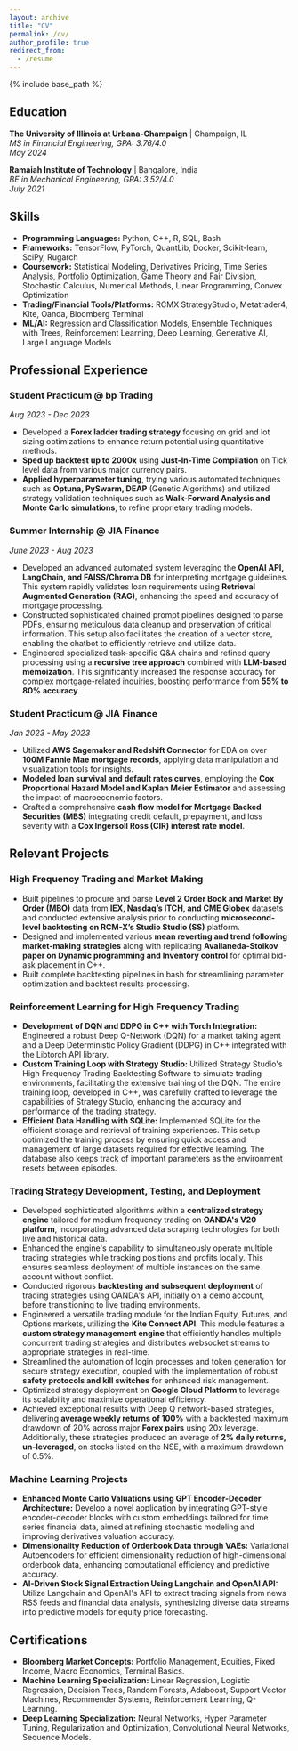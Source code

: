 ```yaml
---
layout: archive
title: "CV"
permalink: /cv/
author_profile: true
redirect_from:
  - /resume
---
```


{% include base_path %}

## Education

**The University of Illinois at Urbana-Champaign** | Champaign, IL  
*MS in Financial Engineering, GPA: 3.76/4.0*  
*May 2024*

**Ramaiah Institute of Technology** | Bangalore, India  
*BE in Mechanical Engineering, GPA: 3.52/4.0*  
*July 2021*

## Skills

- **Programming Languages:** Python, C++, R, SQL, Bash
- **Frameworks:** TensorFlow, PyTorch, QuantLib, Docker, Scikit-learn, SciPy, Rugarch
- **Coursework:** Statistical Modeling, Derivatives Pricing, Time Series Analysis, Portfolio Optimization, Game Theory and Fair Division, Stochastic Calculus, Numerical Methods, Linear Programming, Convex Optimization
- **Trading/Financial Tools/Platforms:** RCMX StrategyStudio, Metatrader4, Kite, Oanda, Bloomberg Terminal
- **ML/AI:** Regression and Classification Models, Ensemble Techniques with Trees, Reinforcement Learning, Deep Learning, Generative AI, Large Language Models

## Professional Experience

### Student Practicum @ bp Trading

*Aug 2023 - Dec 2023*
- Developed a **Forex ladder trading strategy** focusing on grid and lot sizing optimizations to enhance return potential using quantitative methods.
- **Sped up backtest up to 2000x** using **Just-In-Time Compilation** on Tick level data from various major currency pairs.
- **Applied hyperparameter tuning**, trying various automated techniques such as **Optuna, PySwarm, DEAP** (Genetic Algorithms) and utilized strategy validation techniques such as **Walk-Forward Analysis and Monte Carlo simulations**, to refine proprietary trading models.

### Summer Internship @ JIA Finance

*June 2023 - Aug 2023*
- Developed an advanced automated system leveraging the **OpenAI API, LangChain, and FAISS/Chroma DB** for interpreting mortgage guidelines. This system rapidly validates loan requirements using **Retrieval Augmented Generation (RAG)**, enhancing the speed and accuracy of mortgage processing.
- Constructed sophisticated chained prompt pipelines designed to parse PDFs, ensuring meticulous data cleanup and preservation of critical information. This setup also facilitates the creation of a vector store, enabling the chatbot to efficiently retrieve and utilize data.
- Engineered specialized task-specific Q&A chains and refined query processing using a **recursive tree approach** combined with **LLM-based memoization**. This significantly increased the response accuracy for complex mortgage-related inquiries, boosting performance from **55% to 80% accuracy**.

### Student Practicum @ JIA Finance

*Jan 2023 - May 2023*
- Utilized **AWS Sagemaker and Redshift Connector** for EDA on over **100M Fannie Mae mortgage records**, applying data manipulation and visualization tools for insights.
- **Modeled loan survival and default rates curves**, employing the **Cox Proportional Hazard Model and Kaplan Meier Estimator** and assessing the impact of macroeconomic factors.
- Crafted a comprehensive **cash flow model for Mortgage Backed Securities (MBS)** integrating credit default, prepayment, and loss severity with a **Cox Ingersoll Ross (CIR) interest rate model**.


## Relevant Projects

### High Frequency Trading and Market Making

- Built pipelines to procure and parse **Level 2 Order Book and Market By Order (MBO)** data from **IEX, Nasdaq’s ITCH, and CME Globex** datasets and conducted extensive analysis prior to conducting **microsecond-level backtesting on RCM-X’s Studio Studio (SS)** platform.
- Designed and implemented various **mean reverting and trend following market-making strategies** along with replicating **Avallaneda-Stoikov paper on Dynamic programming and Inventory control** for optimal bid-ask placement in C++.
- Built complete backtesting pipelines in bash for streamlining parameter optimization and backtest results processing.

### Reinforcement Learning for High Frequency Trading

- **Development of DQN and DDPG in C++ with Torch Integration:** Engineered a robust Deep Q-Network (DQN) for a market taking agent and a Deep Deterministic Policy Gradient (DDPG) in C++ integrated with the Libtorch API library.
- **Custom Training Loop with Strategy Studio:** Utilized Strategy Studio's High Frequency Trading Backtesting Software to simulate trading environments, facilitating the extensive training of the DQN. The entire training loop, developed in C++, was carefully crafted to leverage the capabilities of Strategy Studio, enhancing the accuracy and performance of the trading strategy.
- **Efficient Data Handling with SQLite:** Implemented SQLite for the efficient storage and retrieval of training experiences. This setup optimized the training process by ensuring quick access and management of large datasets required for effective learning. The database also keeps track of important parameters as the environment resets between episodes.

### Trading Strategy Development, Testing, and Deployment

- Developed sophisticated algorithms within a **centralized strategy engine** tailored for medium frequency trading on **OANDA's V20 platform**, incorporating advanced data scraping technologies for both live and historical data.
- Enhanced the engine's capability to simultaneously operate multiple trading strategies while tracking positions and profits locally. This ensures seamless deployment of multiple instances on the same account without conflict.
- Conducted rigorous **backtesting and subsequent deployment** of trading strategies using OANDA's API, initially on a demo account, before transitioning to live trading environments.
- Engineered a versatile trading module for the Indian Equity, Futures, and Options markets, utilizing the **Kite Connect API**. This module features a **custom strategy management engine** that efficiently handles multiple concurrent trading strategies and distributes websocket streams to appropriate strategies in real-time.
- Streamlined the automation of login processes and token generation for secure strategy execution, coupled with the implementation of robust **safety protocols and kill switches** for enhanced risk management.
- Optimized strategy deployment on **Google Cloud Platform** to leverage its scalability and maximize operational efficiency.
- Achieved exceptional results with Deep Q network-based strategies, delivering **average weekly returns of 100%** with a backtested maximum drawdown of 20% across major **Forex pairs** using 20x leverage. Additionally, these strategies produced an average of **2% daily returns, un-leveraged**, on stocks listed on the NSE, with a maximum drawdown of 0.5%.

### Machine Learning Projects

- **Enhanced Monte Carlo Valuations using GPT Encoder-Decoder Architecture:** Develop a novel application by integrating GPT-style encoder-decoder blocks with custom embeddings tailored for time series financial data, aimed at refining stochastic modeling and improving derivatives valuation accuracy.
- **Dimensionality Reduction of Orderbook Data through VAEs:** Variational Autoencoders for efficient dimensionality reduction of high-dimensional orderbook data, enhancing computational efficiency and predictive accuracy.
- **AI-Driven Stock Signal Extraction Using Langchain and OpenAI API:** Utilize Langchain and OpenAI's API to extract trading signals from news RSS feeds and financial data analysis, synthesizing diverse data streams into predictive models for equity price forecasting.

## Certifications

- **Bloomberg Market Concepts:** Portfolio Management, Equities, Fixed Income, Macro Economics, Terminal Basics.
- **Machine Learning Specialization:** Linear Regression, Logistic Regression, Decision Trees, Random Forests, Adaboost, Support Vector Machines, Recommender Systems, Reinforcement Learning, Q-Learning.
- **Deep Learning Specialization:** Neural Networks, Hyper Parameter Tuning, Regularization and Optimization, Convolutional Neural Networks, Sequence Models.
